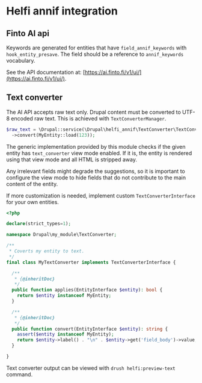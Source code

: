 # Helfi annif integration

## Finto AI api

Keywords are generated for entities that have `field_annif_keywords` with `hook_entity_presave`. The field should be a reference to `annif_keywords` vocabulary.

See the API documentation at: [https://ai.finto.fi/v1/ui/](https://ai.finto.fi/v1/ui/).

## Text converter

The AI API accepts raw text only. Drupal content must be converted to UTF-8 encoded raw text. This is achieved with `TextConverterManager`.

```php
$raw_text = \Drupal::service(\Drupal\helfi_annif\TextConverter\TextConverterManager::class)
  ->convert(MyEntity::load(123));
```

The generic implementation provided by this module checks if the given entity has `text_converter` view mode enabled. If it is, the entity is rendered using that view mode and all HTML is stripped away.

Any irrelevant fields might degrade the suggestions, so it is important to configure the view mode to hide fields that do not contribute to the main content of the entity.

If more customization is needed, implement custom `TextConverterInterface` for your own entities.

```php
<?php

declare(strict_types=1);

namespace Drupal\my_module\TextConverter;

/**
 * Coverts my entity to text.
 */
final class MyTextConverter implements TextConverterInterface {

  /**
   * {@inheritDoc}
   */
  public function applies(EntityInterface $entity): bool {
    return $entity instanceof MyEntity;
  }

  /**
   * {@inheritDoc}
   */
  public function convert(EntityInterface $entity): string {
    assert($entity instanceof MyEntity);
    return $entity->label() . "\n" . $entity->get('field_body')->value;
  }

}

```

Text converter output can be viewed with `drush helfi:preview-text` command.
